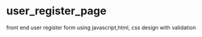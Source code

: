 # user_register_page
front end  user register form using javascript,html, css design with validation
